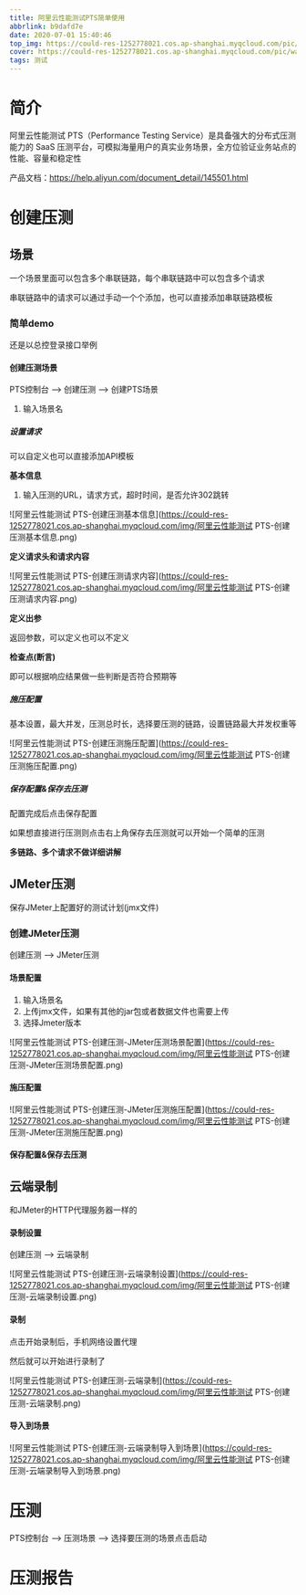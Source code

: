 ```yaml
---
title: 阿里云性能测试PTS简单使用
abbrlink: b9dafd7e
date: 2020-07-01 15:40:46
top_img: https://could-res-1252778021.cos.ap-shanghai.myqcloud.com/pic/wallpaper/5a4dbec0c6bbc.jpg
cover: https://could-res-1252778021.cos.ap-shanghai.myqcloud.com/pic/wallpaper/5a4dbec0c6bbc.jpg
tags: 测试
---
```




# 简介

阿里云性能测试 PTS（Performance Testing Service）是具备强大的分布式压测能力的 SaaS 压测平台，可模拟海量用户的真实业务场景，全方位验证业务站点的性能、容量和稳定性

产品文档：https://help.aliyun.com/document_detail/145501.html



# 创建压测

## 场景

一个场景里面可以包含多个串联链路，每个串联链路中可以包含多个请求

串联链路中的请求可以通过手动一个个添加，也可以直接添加串联链路模板



### 简单demo

还是以总控登录接口举例

#### 创建压测场景

PTS控制台 --> 创建压测 --> 创建PTS场景

1. 输入场景名

##### 设置请求

可以自定义也可以直接添加API模板

**基本信息**

1. 输入压测的URL，请求方式，超时时间，是否允许302跳转

![阿里云性能测试 PTS-创建压测基本信息](https://could-res-1252778021.cos.ap-shanghai.myqcloud.com/img/阿里云性能测试 PTS-创建压测基本信息.png)

**定义请求头和请求内容**

![阿里云性能测试 PTS-创建压测请求内容](https://could-res-1252778021.cos.ap-shanghai.myqcloud.com/img/阿里云性能测试 PTS-创建压测请求内容.png)

**定义出参**

返回参数，可以定义也可以不定义

**检查点(断言)**

即可以根据响应结果做一些判断是否符合预期等



##### 施压配置

基本设置，最大并发，压测总时长，选择要压测的链路，设置链路最大并发权重等

![阿里云性能测试 PTS-创建压测施压配置](https://could-res-1252778021.cos.ap-shanghai.myqcloud.com/img/阿里云性能测试 PTS-创建压测施压配置.png)



##### 保存配置&保存去压测

配置完成后点击保存配置

如果想直接进行压测则点击右上角保存去压测就可以开始一个简单的压测



**多链路、多个请求不做详细讲解**



## JMeter压测

保存JMeter上配置好的测试计划(jmx文件)

### 创建JMeter压测

创建压测 --> JMeter压测 

#### 场景配置

1. 输入场景名
2. 上传jmx文件，如果有其他的jar包或者数据文件也需要上传
3. 选择Jmeter版本

![阿里云性能测试 PTS-创建压测-JMeter压测场景配置](https://could-res-1252778021.cos.ap-shanghai.myqcloud.com/img/阿里云性能测试 PTS-创建压测-JMeter压测场景配置.png)



#### 施压配置

![阿里云性能测试 PTS-创建压测-JMeter压测施压配置](https://could-res-1252778021.cos.ap-shanghai.myqcloud.com/img/阿里云性能测试 PTS-创建压测-JMeter压测施压配置.png)





#### 保存配置&保存去压测





## 云端录制

和JMeter的HTTP代理服务器一样的

#### 录制设置

创建压测 --> 云端录制 

![阿里云性能测试 PTS-创建压测-云端录制设置](https://could-res-1252778021.cos.ap-shanghai.myqcloud.com/img/阿里云性能测试 PTS-创建压测-云端录制设置.png)



#### 录制

点击开始录制后，手机网络设置代理

然后就可以开始进行录制了

![阿里云性能测试 PTS-创建压测-云端录制](https://could-res-1252778021.cos.ap-shanghai.myqcloud.com/img/阿里云性能测试 PTS-创建压测-云端录制.png)



#### 导入到场景

![阿里云性能测试 PTS-创建压测-云端录制导入到场景](https://could-res-1252778021.cos.ap-shanghai.myqcloud.com/img/阿里云性能测试 PTS-创建压测-云端录制导入到场景.png)







# 压测

PTS控制台 --> 压测场景 --> 选择要压测的场景点击启动





# 压测报告